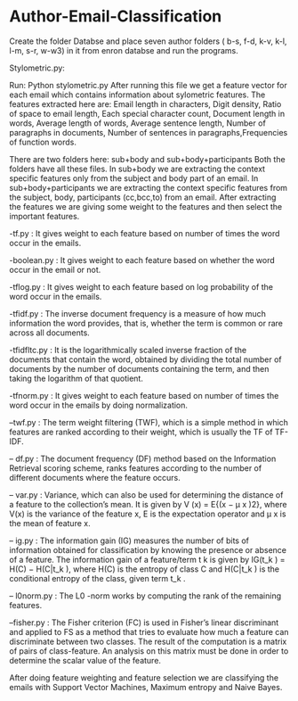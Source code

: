 # Author-Email-Classification

Create the folder Databse and place seven author folders ( b-s, f-d, k-v, k-l, l-m, s-r, w-w3) in it from enron databse and run the programs.

Stylometric.py:

Run: Python stylometric.py
 After running this file we get a feature vector for each email which contains information about sylometric features.
 The features extracted here are: Email length in characters, Digit density, Ratio of space to email length, Each special character count, Document length in words, Average length of words, Average sentence length, Number of paragraphs in documents, Number of sentences in paragraphs,Frequencies of function words. 
 
There are two folders here: sub+body and sub+body+participants
Both the folders have all these files. In sub+body we are extracting the context specific features only from the subject and body part of an email. In sub+body+participants we are extracting the context specific features from the subject, body, participants (cc,bcc,to) from an email. After extracting the features we are giving some weight to the features and then select the important features.
  
-tf.py : It gives weight to each feature based on number of times the word occur in the emails.

-boolean.py : It gives weight to each feature based on whether the word occur in the email or not.

-tflog.py : It gives weight to each feature based on log probability of the word occur in the emails.

-tfidf.py : The inverse document frequency is a measure of how much information the word provides, that is, whether the term is common or rare across all documents.

-tfidfltc.py : It is the logarithmically scaled inverse fraction of the documents that contain the word, obtained by dividing the total number of documents by the number of documents containing the term, and then taking the logarithm of that quotient.

-tfnorm.py : It gives weight to each feature based on number of times the word occur in the emails by doing normalization.

–twf.py : The term weight filtering (TWF), which is a simple method in which features are ranked according to their weight, which is usually the TF of TF-IDF.

– df.py : The document frequency (DF) method based on the Information Retrieval scoring scheme, ranks features according to the number of different documents where the feature occurs.

– var.py : Variance, which can also be used for determining the distance of a feature to the collection’s mean. It is given by V (x) = E{(x − μ x )2}, where V(x) is the variance of the feature x, E is the expectation operator and μ x is the mean of feature x.

– ig.py : The information gain (IG) measures the number of bits of information obtained for classification by knowing the presence or absence of a feature. The information gain of a feature/term t k is given by IG(t_k ) = H(C) − H(C|t_k ), where H(C) is the entropy of class C and H(C|t_k ) is the conditional entropy of the class, given term t_k .

– l0norm.py : The L0 -norm works by computing the rank of the remaining features. 

–fisher.py : The Fisher criterion (FC) is used in Fisher’s linear discriminant and applied to FS as a method that tries to evaluate how much a feature can discriminate between two classes. The result of the computation is a matrix of pairs of class-feature. An analysis on this matrix must be done in order to determine the scalar value of the feature. 

After doing feature weighting and feature selection we are classifying the emails with Support Vector Machines, Maximum entropy and Naive Bayes.
 
 
 

